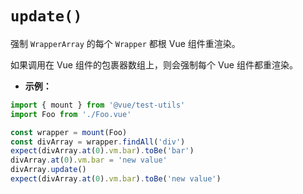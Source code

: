# `update()`

强制 `WrapperArray` 的每个 `Wrapper` 都根 Vue 组件重渲染。

如果调用在 Vue 组件的包裹器数组上，则会强制每个 Vue 组件都重渲染。

- **示例：**

```js
import { mount } from '@vue/test-utils'
import Foo from './Foo.vue'

const wrapper = mount(Foo)
const divArray = wrapper.findAll('div')
expect(divArray.at(0).vm.bar).toBe('bar')
divArray.at(0).vm.bar = 'new value'
divArray.update()
expect(divArray.at(0).vm.bar).toBe('new value')
```
